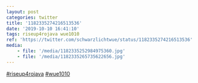 ```yaml
---
layout: post
categories: twitter
title: '1182335274216513536'
date: '2019-10-10 16:41:10'
tags: riseup4rojava wue1010
ref: 'https://twitter.com/schwarzlichtwue/status/1182335274216513536'
media:
    - file: '/media/1182335252984975360.jpg'
    - file: '/media/1182335265735622656.jpg'
---
```

[#riseup4rojava](/t/riseup4rojava) [#wue1010](/t/wue1010)  

